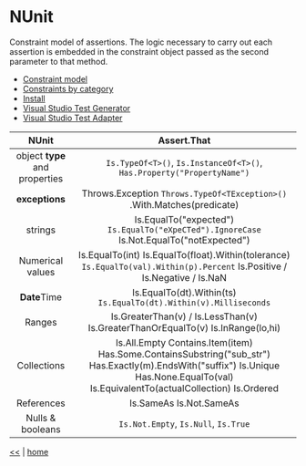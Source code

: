 # NUnit

Constraint model of assertions.
The logic necessary to carry out each assertion is embedded in the constraint object passed as the second parameter to that method.

- [Constraint model](https://github.com/nunit/docs/wiki/Constraint-Model)
- [Constraints by category](https://github.com/nunit/docs/wiki/Constraints#constraints-by-category)
- [Install](https://github.com/nunit/docs/wiki/Installation)
- [Visual Studio Test Generator](https://github.com/nunit/docs/wiki/Visual-Studio-Test-Generator)
- [Visual Studio Test Adapter](https://github.com/nunit/docs/wiki/Visual-Studio-Test-Adapter)

| NUnit | Assert.That |
|:---:|:---:|
| object **type** and properties | `Is.TypeOf<T>()`, `Is.InstanceOf<T>()`, `Has.Property("PropertyName")` |
| **exceptions** | Throws.Exception `Throws.TypeOf<TException>()` .With.Matches<TEx>(predicate) |
| strings | Is.EqualTo("expected") `Is.EqualTo("eXpeCTed").IgnoreCase` Is.Not.EqualTo("notExpected") |
| Numerical values | Is.EqualTo(int) Is.EqualTo(float).Within(tolerance) `Is.EqualTo(val).Within(p).Percent` Is.Positive / Is.Negative / Is.NaN |
| **Date**Time | Is.EqualTo(dt).Within(ts)  `Is.EqualTo(dt).Within(v).Milliseconds` |
| Ranges | Is.GreaterThan(v) / Is.LessThan(v)  Is.GreaterThanOrEqualTo(v)  Is.InRange(lo,hi) |
| Collections | Is.All.Empty Contains.Item(item) Has.Some.ContainsSubstring("sub_str") Has.Exactly(m).EndsWith("suffix") Is.Unique Has.None.EqualTo(val) Is.EquivalentTo(actualCollection) Is.Ordered |
| References | Is.SameAs Is.Not.SameAs |
| Nulls & booleans | `Is.Not.Empty`, `Is.Null`, `Is.True` |

[<<](../tdd.md) | [home](../../README.md)